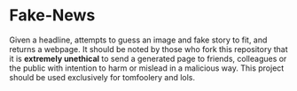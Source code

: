 # Fake-News

Given a headline, attempts to guess an image and fake story to fit, and returns a webpage. It should be noted by those who fork this repository that it is **extremely unethical** to send a generated page to friends, colleagues or the public with intention to harm or mislead in a malicious way. This project should be used exclusively for tomfoolery and lols.
